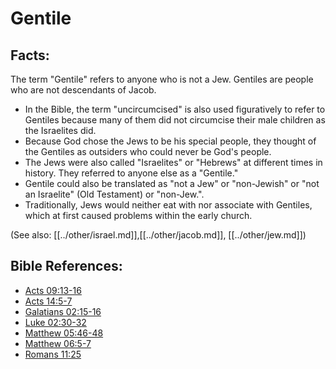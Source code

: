 # Gentile #

## Facts: ##

The term "Gentile" refers to anyone who is not a Jew. Gentiles are people who are not descendants of Jacob.

* In the Bible, the term "uncircumcised" is also used figuratively to refer to Gentiles because many of them did not circumcise their male children as the Israelites did.
* Because God chose the Jews to be his special people, they thought of the Gentiles as outsiders who could never be God's people.
* The Jews were also called "Israelites" or "Hebrews" at different times in history. They referred to anyone else as a "Gentile."
* Gentile could also be translated as "not a Jew" or "non-Jewish" or "not an Israelite" (Old Testament) or "non-Jew.".
* Traditionally, Jews would neither eat with nor associate with Gentiles, which at first caused problems within the early church.

(See also: [[../other/israel.md]],[[../other/jacob.md]], [[../other/jew.md]])

## Bible References: ##

* [Acts 09:13-16](en/tn/act/help/09/13)
* [Acts 14:5-7](en/tn/act/help/14/05)
* [Galatians 02:15-16](en/tn/gal/help/02/15)
* [Luke 02:30-32](en/tn/luk/help/02/30)
* [Matthew 05:46-48](en/tn/mat/help/05/46)
* [Matthew 06:5-7](en/tn/mat/help/06/05)
* [Romans 11:25](en/tn/rom/help/11/25)